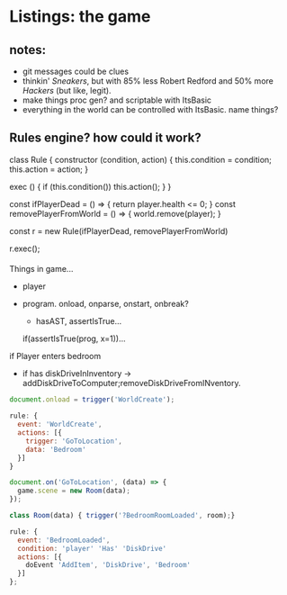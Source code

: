 # Listings: the game


## notes:

* git messages could be clues
* thinkin' *Sneakers*, but with 85% less Robert Redford and 50% more *Hackers* (but like, legit).
* make things proc gen? and scriptable with ItsBasic
* everything in the world can be controlled with ItsBasic.
  name things?


## Rules engine? how could it work?

class Rule {
  constructor (condition, action) {
    this.condition = condition;
    this.action = action;
  }

  exec () {
    if (this.condition()) this.action();
  }
}

const ifPlayerDead = () => {
  return player.health <= 0;
}
const removePlayerFromWorld = () => {
  world.remove(player);
}

const r = new Rule(ifPlayerDead, removePlayerFromWorld)

r.exec();

####

Things in game...

* player

* program. onload, onparse, onstart, onbreak?
  * hasAST, assertIsTrue...

  if(assertIsTrue(prog, x=1))...

if Player enters bedroom
  * if has diskDriveInInventory -> addDiskDriveToComputer;removeDiskDriveFromINventory.

```js
document.onload = trigger('WorldCreate');

rule: {
  event: 'WorldCreate',
  actions: [{
    trigger: 'GoToLocation',
    data: 'Bedroom'
  }]
}

document.on('GoToLocation', (data) => {
  game.scene = new Room(data);
});

class Room(data) { trigger('?BedroomRoomLoaded', room);}

rule: {
  event: 'BedroomLoaded',
  condition: 'player' 'Has' 'DiskDrive'
  actions: [{
    doEvent 'AddItem', 'DiskDrive', 'Bedroom'
  }]
};
```

